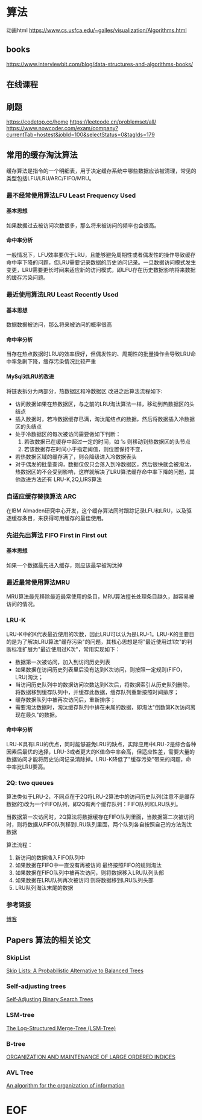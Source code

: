 # 算法

动画html
https://www.cs.usfca.edu/~galles/visualization/Algorithms.html

## books
https://www.interviewbit.com/blog/data-structures-and-algorithms-books/


## 在线课程

## 刷题
https://codetop.cc/home
https://leetcode.cn/problemset/all/
https://www.nowcoder.com/exam/company?currentTab=hostest&jobId=100&selectStatus=0&tagIds=179


## 常用的缓存淘汰算法
缓存算法是指令的一个明细表，用于决定缓存系统中哪些数据应该被清理，常见的类型包括LFU/LRU/ARC/FIFO/MRU。

### 最不经常使用算法LFU Least Frequency Used
#### 基本思想
如果数据过去被访问次数很多，那么将来被访问的频率也会很高。
#### 命中率分析
一般情况下，LFU效率要优于LRU，且能够避免周期性或者偶发性的操作导致缓存命中率下降的问题，但LRU需要记录数据的历史访问记录。一旦数据访问模式发生变更，LRU需要更长时间来适应新的访问模式，即LFU存在历史数据影响将来数据的缓存污染问题。

### 最近使用算法LRU Least Recently Used
#### 基本思想
数据数据被访问，那么将来被访问的概率很高
#### 命中率分析
当存在热点数据时LRU的效率很好，但偶发性的、周期性的批量操作会导致LRU命中率急剧下降，缓存污染情况比较严重
#### MySql对LRU的改进
将链表拆分为两部分，热数据区和冷数据区
改进之后算法流程如下:
- 访问数据如果在热数据区，与之前的LRU淘汰算法一样，移动到热数据区的头结点
- 插入数据时，若冷数据缓存已满，淘汰尾结点的数据，然后将数据插入冷数据区的头结点
- 处于冷数据区的每次被访问需要做如下判断：
    1. 若改数据已在缓存中超过一定的时间，如 1s 则移动到热数据区的头节点
    2. 若该数据存在时间小于指定阈值，则位置保持不变，
- 若热数据区域的缓存满了，则会降级进入冷数据表头    
- 对于偶发的批量查询，数据仅仅只会落入到冷数据区，然后很快就会被淘汰，热数据区的不会受到影响，这样就解决了LRU算法缓存命中率下降的问题，其他改进方法还有 LRU-K,2Q,LIRS算法

### 自适应缓存替换算法 ARC
在IBM Almaden研究中心开发，这个缓存算法同时跟踪记录LFU和LRU，以及驱逐缓存条目，来获得可用缓存的最佳使用。

### 先进先出算法 FIFO First in First out
#### 基本思想
如果一个数据最先进入缓存，则应该最早被淘汰掉


### 最近最常使用算法MRU
MRU算法最先移除最近最常使用的条目，MRU算法擅长处理条目越久，越容易被访问的情况。

### LRU-K

LRU-K中的K代表最近使用的次数，因此LRU可以认为是LRU-1。LRU-K的主要目的是为了解决LRU算法"缓存污染"的问题，其核心思想是将"最近使用过1次"的判断标准扩展为"最近使用过K次"，常用实现如下：

- 数据第一次被访问，加入到访问历史列表
- 如果数据在访问历史列表里后没有达到K次访问，则按照一定规则(FIFO，LRU)淘汰；
- 当访问历史队列中的数据访问次数达到K次后，将数据索引从历史队列删除，将数据移到缓存队列中，并缓存此数据，缓存队列重新按照时间排序；
- 缓存数据队列中被再次访问后，重新排序；
- 需要淘汰数据时，淘汰缓存队列中排在末尾的数据，即淘汰"倒数第K次访问离现在最久"的数据。

#### 命中率分析
LRU-K具有LRU的优点，同时能够避免LRU的缺点，实际应用中LRU-2是综合各种因素后最优的选择，LRU-3或者更大的K值命中率会高，但适应性差，需要大量的数据访问才能将历史访问记录清除掉。LRU-K降低了"缓存污染"带来的问题，命中率比LRU要高。

### 2Q: two queues
算法类似于LRU-2，不同点在于2Q将LRU-2算法中的访问历史队列(注意不是缓存数据的)改为一个FIFO队列，即2Q有两个缓存队列：FIFO队列和LRU队列。

当数据第一次访问时，2Q算法将数据缓存在FIFO队列里面，当数据第二次被访问时，则将数据从FIFO队列移到LRU队列里面，两个队列各自按照自己的方法淘汰数据

算法流程：

1. 新访问的数据插入FIFO队列中
2. 如果数据在FIFO中一直没有再被访问 最终按照FIFO的规则淘汰
3. 如果数据在FIFO队列中被再次访问，则将数据移入LRU队列头部
4. 如果数据在LRU队列再次被访问 则将数据移到LRU队列头部
5. LRU队列淘汰末尾的数据

### 参考链接
[博客](https://melonshell.github.io/2020/02/07/ds_cache_eli/ "")


## Papers 算法的相关论文

### SkipList
[Skip Lists: A Probabilistic Alternative to Balanced Trees](https://epaperpress.com/sortsearch/download/skiplist.pdf)

### Self‑adjusting trees
[Self‑Adjusting Binary Search Trees](https://www.cs.cmu.edu/~sleator/papers/self-adjusting.pdf)

### LSM-tree
[The Log-Structured Merge-Tree (LSM-Tree)](https://www.cs.umb.edu/~poneil/lsmtree.pdf)

### B-tree
[ORGANIZATION AND MAINTENANCE OF LARGE ORDERED INDICES ](https://dl.acm.org/doi/pdf/10.1145/1734663.1734671)

### AVL Tree
[An algorithm for the organization of information](https://zhjwpku.com/assets/pdf/AED2-10-avl-paper.pdf)

# EOF


